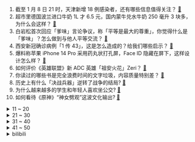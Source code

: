 1. 截至 1 月 8 日 21 时，天津新增 18 例感染者，还有哪些信息值得关注？ [:link:](https://www.zhihu.com/question/510555957)
2. 超市里德国波兰进口牛奶 1L 才 6.5 元，国内蒙牛兑水牛奶 250 毫升 3 块多，为什么会这样？ [:link:](https://www.zhihu.com/question/507361929)
3. 白岩松首次回应「爹味」言论争议，称「平等是最大的尊重」，你觉得什么是「爹味」？怎么做到与他人平等交流？ [:link:](https://www.zhihu.com/question/510223842)
4. 西安新冠确诊病例「1 传 43」，这是怎么造成的？给我们哪些启示？ [:link:](https://www.zhihu.com/question/510402095)
5. 爆料称苹果 iPhone 14 Pro 采用药丸状打孔屏，Face ID 隐藏在屏下，这样设计怎么样？ [:link:](https://www.zhihu.com/question/510288704)
6. 如何评价《英雄联盟》新 ADC 英雄「祖安火花」Zeri？ [:link:](https://www.zhihu.com/question/509943819)
7. 你读过的哪些书是完全浪费时间的文字垃圾，内容质量特别差？ [:link:](https://www.zhihu.com/question/385887424)
8. 历史上有什么「决战兵器」逆转了战争的结局? [:link:](https://www.zhihu.com/question/442603973)
9. 为什么越来越多的学生和年轻人喜欢坐公交? [:link:](https://www.zhihu.com/question/509653623)
10. 如何看待《原神》“神女劈观”这波文化输出? [:link:](https://www.zhihu.com/question/510233451)
<details>
<summary>11 ~ 20</summary>

11. 据传雅诗兰黛、海蓝之谜、祖玛珑、倩碧、芭比波朗、魅可、TF 等多个品牌将涨价，真实性如何？为何会涨价？ [:link:](https://www.zhihu.com/question/509921706)
12. 英特尔挖走苹果 M1 首席芯片设计师，这将对苹果 M1 芯片设计工作产生哪些影响？ [:link:](https://www.zhihu.com/question/510268216)
13. 孩子很颓废，干什么都没有精神。马上寒假了，带孩子去大医院的急诊室和重症监护呆一天，对孩子会有启发吗？ [:link:](https://www.zhihu.com/question/509821970)
14. 1 月 7 日河南新增本土确诊病例 43 例，郑州 24 例、许昌 18 例、周口 1 例，情况如何？ [:link:](https://www.zhihu.com/question/510437950)
15. 如何看待钟南山称理论上中国已达成「群体免疫」目标？我们的生活会回归到疫情之前的样子吗？ [:link:](https://www.zhihu.com/question/510272554)
16. 1 月 7 日全球行驶里程最高特斯拉诞生「已跑 150 万公里」，此举意味着什么？ [:link:](https://www.zhihu.com/question/510338045)
17. 为什么手机厂商费尽心思把手机握持感做到极致，但网友们还是总带壳？ [:link:](https://www.zhihu.com/question/509277375)
18. 为什么有人说小米是组装厂，而不说 OPPO/vivo 是组装厂？ [:link:](https://www.zhihu.com/question/509874886)
19. 高中生「造」无人驾驶自行车获丘成桐中学科学奖，这是什么技术水平？ [:link:](https://www.zhihu.com/question/509817266)
20. 哈萨克斯坦前总理马西莫夫因涉嫌叛国罪被捕，对哈萨克斯坦目前局势有什么影响？ [:link:](https://www.zhihu.com/question/510479708)
</details>
<details>
<summary>21 ~ 30</summary>

21. 如何看待西安盒马存在不规范行为，被西安市场监管局立案查处? [:link:](https://www.zhihu.com/question/510449024)
22. 有哪些食物平常吃味道一般，但烤后惊人的好吃？ [:link:](https://www.zhihu.com/question/506064911)
23. 有没有哪个瞬间美好的让你终生难忘？ [:link:](https://www.zhihu.com/question/40162372)
24. 男生喜欢一个女生会有什么样的表现？ [:link:](https://www.zhihu.com/question/339445696)
25. 地理真的是一门多多刷题，背知识点就能提升的科目吗？地理大题多刷题就能提分吗？如何总结整理？ [:link:](https://www.zhihu.com/question/458351725)
26. 有哪些适合成年人读的童话？ [:link:](https://www.zhihu.com/question/429517327)
27. 高中地理如何考到年级第一? [:link:](https://www.zhihu.com/question/453822250)
28. 隐晦表达爱意的文案，有哪些？ [:link:](https://www.zhihu.com/question/493487980)
29. 《一年一度喜剧大赛》皓史成双 cp 有可能成真吗? [:link:](https://www.zhihu.com/question/508288508)
30. 孩子之间起冲突，家长该怎么做？ [:link:](https://www.zhihu.com/question/509926593)
</details>
<details>
<summary>31 ~ 40</summary>

31. 你认为《误杀2》的林日朗赢了吗？ [:link:](https://www.zhihu.com/question/507924154)
32. 卫龙辣条被曝吃出疑似情趣用品，回应称「无法确认是工厂原因」，事件后续发展情况如何？ [:link:](https://www.zhihu.com/question/510231872)
33. 34岁女现在备考考公务员或事业单位晚吗？ [:link:](https://www.zhihu.com/question/510249264)
34. 洛阳一副局长被举报曾冒名顶替入学，还与他人妻子有接触，当地回应「已降为科员」，如何看待这一处理结果？ [:link:](https://www.zhihu.com/question/510010997)
35. 如何评价动画电影《魔法满屋》？ [:link:](https://www.zhihu.com/question/501468950)
36. 如果没有考上高中会怎么样？ [:link:](https://www.zhihu.com/question/510377819)
37. 越南受中原文化影响有多大？ [:link:](https://www.zhihu.com/question/339449992)
38. 高三学生，还有151天高考，怎样自己激励自己？ [:link:](https://www.zhihu.com/question/510396458)
39. 从古希腊开始，欧洲对科学和哲学的研究，都是远超现实需要的，是什么让他们在这条路上一直发展的呢? [:link:](https://www.zhihu.com/question/505569937)
40. 如何看待「腾讯首席探索官」网大为发起拍摄纪录片《零水日》，你觉得还有哪些问题值得关注？ [:link:](https://www.zhihu.com/question/510134699)
</details>
<details>
<summary>41 ~ 50</summary>

41. 教资面试通过了，可当时我面试的状态并不好，为啥这样也能过？ [:link:](https://www.zhihu.com/question/447318518)
42. 新能源车出新速度赶上智能手机了，年轻人买车如何做到不轻易过时？ [:link:](https://www.zhihu.com/question/510285266)
43. 为什么哲学家们都不说“人话 ”？ [:link:](https://www.zhihu.com/question/388622398)
44. 2022 年 7999 元入联想拯救者 R9000P 3060 性价比怎么样？ [:link:](https://www.zhihu.com/question/510198925)
45. 法国发现新型新冠变异毒株「IHU」，世卫组织已将其列为接受观察的变种，这会带来新一轮疫情传播吗？ [:link:](https://www.zhihu.com/question/510027895)
46. 如何看待基金委 2022 新规：论文成果填写列出全部作者，不再标注一作通讯？ [:link:](https://www.zhihu.com/question/510413440)
47. 如何看待这次的小米 12 没有 512G 大储存？ [:link:](https://www.zhihu.com/question/508848078)
48. 一个女人开始变成女强人的征兆是什么？ [:link:](https://www.zhihu.com/question/507161844)
49. 如何评价综艺《熙娣想聊》？ [:link:](https://www.zhihu.com/question/507367163)
50. 00 后计算机学生的最优解在哪里？ [:link:](https://www.zhihu.com/question/509588859)
</details><details>
<summary>bilibili</summary>

1. 《原神》剧情PV-「神女劈观」 [:link:](//www.bilibili.com/video/BV1kS4y1T7kK)
2. 极度舒适！拿来救命的药，原来是这样在身体里释放的 [:link:](//www.bilibili.com/video/BV1bF411q7ue)
3. 《颜值牛逼症》 这才是统一全球审美的老叔叔！ [:link:](//www.bilibili.com/video/BV1gr4y1U7Te)
4. 江歌案将宣判：在替刘鑫死后6年，她又被“好友刘鑫”狠狠捅了3刀！【洞察社会系列64】 [:link:](//www.bilibili.com/video/BV1gZ4y1S7pG)
5. 新英雄·暃 CG《玉城之子》——“人们也许存在偏见，但命运没有” [:link:](//www.bilibili.com/video/BV1N3411e7CZ)
6. 四大文明古国只剩中国，为什么只有中国文明一直延续至今？【为什么历史30】 [:link:](//www.bilibili.com/video/BV18i4y197x6)
7. 和小可莉一起玩手指游戏吧 [:link:](//www.bilibili.com/video/BV1dD4y1F7y7)
8. 【原创】油管600万播放 | 苏炳添纪录片: 为生命而奔跑 6.29 | 9.83 [:link:](//www.bilibili.com/video/BV19T4y127et)
9. 男人没了女人一起打游戏，就像自行车没有鱼鳃 [:link:](//www.bilibili.com/video/BV1bi4y197mF)
10. 【英雄联盟】呼唤 – 2022赛季CG [:link:](//www.bilibili.com/video/BV1yD4y1F7uC)
<details>
<summary>11 ~ 20</summary>

11. 文笔好的人如何靠颜值吃饭？【硬核狠人22】 [:link:](//www.bilibili.com/video/BV1934y1z7ZQ)
12. 狗狗赖在大学图书馆，撒娇卖萌不肯走，保安拿它也没办法... [:link:](//www.bilibili.com/video/BV1or4y1m7cL)
13. 第一届电视剧“金鸭奖”，2021国产剧盘点！！ [:link:](//www.bilibili.com/video/BV1KT4y1m78T)
14. 【明日方舟×九色鹿】“吉兆呈祥”限时活动宣传PV [:link:](//www.bilibili.com/video/BV1N3411e772)
15. 回家路上，遇到一个被冻住的水管……｜万物有灵且萌 唯佳酱原创 [:link:](//www.bilibili.com/video/BV1aP4y1E7tJ)
16. up主，你的脸疼吗？2021年10月新番吐槽打脸大总结！【泛式】 [:link:](//www.bilibili.com/video/BV18Y41187Ri)
17. 你吹我Believer是吧？！ [:link:](//www.bilibili.com/video/BV1ZF411e7aQ)
18. 《 我 不 是 梗 神 》2021终极融梗 [:link:](//www.bilibili.com/video/BV1QD4y1F7fk)
19. “她战胜了资本，干干净净地火了”  她配得上这个最佳女主！ [:link:](//www.bilibili.com/video/BV1qD4y1F7sj)
20. 老 顽 童 [:link:](//www.bilibili.com/video/BV1wm4y1D71L)
</details>
<details>
<summary>21 ~ 30</summary>

21. 同事这张看着就贵的PPT，原来都是学了这一招！【旁门左道】 [:link:](//www.bilibili.com/video/BV1ES4y1T7S6)
22. 当你在海底打破鸡蛋时 [:link:](//www.bilibili.com/video/BV1Rr4y1m73H)
23. “如果没有监控，我们不会相遇在此” [:link:](//www.bilibili.com/video/BV1nL4y1J72V)
24. 【原神】神女劈观为何绝杀？文化传承绝不让路！ [:link:](//www.bilibili.com/video/BV1Vm4y1X7Bu)
25. 【爆肝800+张原画】原神之刃！ [:link:](//www.bilibili.com/video/BV1gr4y1U71H)
26. 光环中的少年——二载(上) [:link:](//www.bilibili.com/video/BV1fL411F7T4)
27. 当闺蜜们来你家串门 [:link:](//www.bilibili.com/video/BV1RY411a7e2)
28. 演员的蛋生（2） [:link:](//www.bilibili.com/video/BV1q3411e7G2)
29. 【张韶涵 × 烈火战马】以音为剑，横扫千军 [:link:](//www.bilibili.com/video/BV1tL4y1J7uj)
30. 大一动画结课作业 [:link:](//www.bilibili.com/video/BV1K44y1j763)
</details>
<details>
<summary>31 ~ 40</summary>

31. 时隔一年，两帅小伙首次尝试鹿肉，拿来烧烤味道太绝了！ [:link:](//www.bilibili.com/video/BV1vL4y1t7Pz)
32. 喜欢叫？ [:link:](//www.bilibili.com/video/BV1gP4y1J71T)
33. 警长：奇怪？目标怎么消失了？ [:link:](//www.bilibili.com/video/BV1LT4y117Rq)
34. 娱乐圈最惨太子爷：赵小果哭得像开水壶，被范丞丞拿捏得死死的 [:link:](//www.bilibili.com/video/BV1fm4y1S7uk)
35. 顶不住了！这小孩是超人生的吧，爱谁来带谁来吧！ [:link:](//www.bilibili.com/video/BV1nr4y1U74i)
36. 就怕猫咪会武术 [:link:](//www.bilibili.com/video/BV18F411q7jH)
37. 妈妈对你的年终盘点 [:link:](//www.bilibili.com/video/BV1RZ4y1U7tT)
38. 【原神】2.4渊下宫宝箱全收集！（成就数185） [:link:](//www.bilibili.com/video/BV1jZ4y1S7bL)
39. 剧本成真，这回公司真倒闭了，只能靠村民救济拍美食 [:link:](//www.bilibili.com/video/BV1fr4y1e72J)
40. 超幸运！你见过彩虹🌈太阳☀️月亮🌙在同一片天空中吗？ [:link:](//www.bilibili.com/video/BV1jm4y1X7Kc)
</details>
<details>
<summary>41 ~ 50</summary>

41. 【罗翔】想成功先发疯！你以为现在传销那么简单吗？ [:link:](//www.bilibili.com/video/BV1Jm4y1X7Z2)
42. 【原神】《神女劈观》京剧老生翻唱——猛⚡男️⚡炸️⚡庙 [:link:](//www.bilibili.com/video/BV1jF411q7p2)
43. 感谢《阿衰》，感谢猫小乐老师！ [:link:](//www.bilibili.com/video/BV1oq4y1C7TQ)
44. 【老胡】尖叫鸡的一万种正确玩法，看完我人麻了 [:link:](//www.bilibili.com/video/BV1Ni4y197Ba)
45. “五千年很长吗？你看牌桌上还有多少老对手” [:link:](//www.bilibili.com/video/BV1Da411z7m3)
46. 【凉拌蒜薹】这不是海带！～年夜饭来点新花样…这个真的巨好吃 [:link:](//www.bilibili.com/video/BV19b4y1e79c)
47. 又是带德国室友见世面的一天 [:link:](//www.bilibili.com/video/BV1Wa411z7Ha)
48. 【金星】金姐内心强大且温柔，总是毫不吝啬地夸奖有才之人~ [:link:](//www.bilibili.com/video/BV1RT4y127HZ)
49. 铃空RPG新作 |《昭和米国物语》首部正式预告片 [:link:](//www.bilibili.com/video/BV1T34y167Q9)
50. 【原神】一血无伤新BOSS 冰雷双龙 简单打法攻略 [:link:](//www.bilibili.com/video/BV1L44y1j7Kc)
</details>
<details>
<summary>51 ~ 60</summary>

51. 仓鼠被迫打工，给黑心主人剥瓜子 [:link:](//www.bilibili.com/video/BV1pL411V7so)
52. 外网的一位“切面包”博主，他是真的好喜欢切面包啊，然后，有很多很多人是真的好喜欢看他切面包啊 [:link:](//www.bilibili.com/video/BV1Eu411U7wz)
53. 开盲盒开到本尊！一哈Raina来啦！ [:link:](//www.bilibili.com/video/BV1yu411U7Bh)
54. 震 撼 云 堇 一 整 年 ！ [:link:](//www.bilibili.com/video/BV1qY411a7Mw)
55. 大庆赶海，退潮后发现大蛏王吐着舌头藏在沙中，撒上盐还会跑 [:link:](//www.bilibili.com/video/BV1eL411V7so)
56. 当别人在学校谈恋爱的时候，我一个人在默默流汗，追逐梦想，成功自然会跟着你走，现在的我，还只是一名段视频运营者，但是我已经完成了我儿时的所有理想，接下来就是创业。 [:link:](//www.bilibili.com/video/BV1Fq4y1y7UW)
57. 笑死！这是我今年吃过最离谱的泡面！！！ [:link:](//www.bilibili.com/video/BV1CY41187DP)
58. 【原创歌曲】我不想谈恋爱！动画英文手书pv:Take It Back(demo) 被好朋友表白之后… [:link:](//www.bilibili.com/video/BV1tY411p7iC)
59. 假如贫穷与富有颠倒（二） [:link:](//www.bilibili.com/video/BV1RF411e7GQ)
60. 一月工资抽满命！破大防了兄弟们！戴魈面具来抽魈！ [:link:](//www.bilibili.com/video/BV1C34y1q7xU)
</details>
<details>
<summary>61 ~ 70</summary>

61. 《是一只鱼》癫 疯 赛 [:link:](//www.bilibili.com/video/BV1vb4y1n7Vg)
62. 以质量回应质疑，用创新发扬文化，国产游戏如何向世界展现京剧风采？（原神文化考据11） [:link:](//www.bilibili.com/video/BV17i4y197YC)
63. 恭喜你，获得一套试卷！ [:link:](//www.bilibili.com/video/BV1n3411e7vQ)
64. 【招行特供】新年第一份甜，是染上 ❤️你的颜色 ❤️ [:link:](//www.bilibili.com/video/BV1GF411v75M)
65. 小猫咪摸摸你的头：你已经很棒啦！ [:link:](//www.bilibili.com/video/BV1bi4y197GH)
66. 社 交 废 物 5 [:link:](//www.bilibili.com/video/BV1zY411a7pz)
67. 如何在10秒内学会街舞 [:link:](//www.bilibili.com/video/BV1TZ4y1Q7xq)
68. 又是一个白嫖小技巧！ [:link:](//www.bilibili.com/video/BV1vD4y1F7Zm)
69. 零 氪 之 友（第十四期） [:link:](//www.bilibili.com/video/BV1i34y1q7yR)
70. 【平成三杰】奥特曼生产线！！！！！ [:link:](//www.bilibili.com/video/BV1na411z7e8)
</details>
<details>
<summary>71 ~ 80</summary>

71. 那个被说瘦下来会很美的女孩子瘦了三十斤！ [:link:](//www.bilibili.com/video/BV1eL4y1t7UB)
72. ⚡无 伤 速 通 2021 鬼 畜 区⚡ [:link:](//www.bilibili.com/video/BV1dq4y1C7LW)
73. 大二期末周记录｜图书馆 操场夜跑 护肤 [:link:](//www.bilibili.com/video/BV1SL411V79y)
74. “芜湖大司马”正式成为芜湖市政协委员，被安排在社科界别 [:link:](//www.bilibili.com/video/BV12u411U7qm)
75. 为什么必须搞共同富裕？ [:link:](//www.bilibili.com/video/BV1A3411e7PA)
76. 猎头蟹：你丧尽天良！你禽兽不如！你别玩VR了啊啊啊啊！！！ [:link:](//www.bilibili.com/video/BV1g3411e7Em)
77. 「初心永恒」——《崩坏3》S级觉醒角色「天元骑英」宣传PV [:link:](//www.bilibili.com/video/BV1hP4y1E7F3)
78. 不告诉我妈的情况下，把她当女儿一整天，结果竟然…… [:link:](//www.bilibili.com/video/BV1UT4y127aR)
79. 去景点帮女友拍照其实全程在自拍，回家之后... [:link:](//www.bilibili.com/video/BV1aT4y1m7RQ)
80. 听君一席话，全是废话 5.0 ！！！ [:link:](//www.bilibili.com/video/BV1ER4y1g7jm)
</details>
<details>
<summary>81 ~ 90</summary>

81. 别听卖楼的瞎忽悠，现在楼房根本卖不出去 [:link:](//www.bilibili.com/video/BV1v44y1j7UN)
82. b站最能吃辣挑战赛  老番茄竟然第一个应战？ [:link:](//www.bilibili.com/video/BV1a3411e7yH)
83. 生吃鲱鱼？！肥肉刺身？！俄罗斯人就吃这？胖老头才吃两道就痛苦面具【还愿挑战ep05-飞象西餐厅】 [:link:](//www.bilibili.com/video/BV11m4y1S7iK)
84. 5毛美妆好物｜小细节让妆容更精致 [:link:](//www.bilibili.com/video/BV15T4y1m7kC)
85. 《2022年大预测，30条预测详解，30分钟完整版》 [:link:](//www.bilibili.com/video/BV1zL411V729)
86. 厨师长分享48款火锅蘸碟，不管来自哪里，总有一款适合您 [:link:](//www.bilibili.com/video/BV1ha411z7Ta)
87. 星爷讽刺了所有东西 唯独从没讽刺过爱情 [:link:](//www.bilibili.com/video/BV1mD4y1F7JF)
88. 【明日方舟】“傀影与猩红孤钻”肉鸽平民全关卡低配攻略！阵容平民+低练度+语音详解的愉悦攻略！《明日方舟》|魔法Zc目录 [:link:](//www.bilibili.com/video/BV1or4y1m7v5)
89. 今天外边下雨，进屋里对付吃一口！ [:link:](//www.bilibili.com/video/BV1MT4y1m7z6)
90. 这一脚 踢出了整个盛夏是什么梗【梗指南】 [:link:](//www.bilibili.com/video/BV18S4y1T7Ke)
</details>
<details>
<summary>91 ~ 100</summary>

91. 女子好心将北京房子借好友住半年，收房时发现“家”没了 [:link:](//www.bilibili.com/video/BV12b4y1n77E)
92. 甘雨🤡：明明是我先来的，为什么会变成这样呢？ [:link:](//www.bilibili.com/video/BV1ja411z75G)
93. 设计师联盟 [:link:](//www.bilibili.com/video/BV17b4y1e7wh)
94. 想碰也碰不着！任子威套圈战术豪横夺金 [:link:](//www.bilibili.com/video/BV1Em4y1X7H7)
95. 美国沃尔玛突现异象！ [:link:](//www.bilibili.com/video/BV1vD4y1F7vB)
96. 【嘉然】❤ 超近距离对视挑战 ❤（直播剪辑） [:link:](//www.bilibili.com/video/BV1K34y167F2)
97. 几种狠人，最后一种你绝对忍不了 [:link:](//www.bilibili.com/video/BV1i44y1j7Jo)
98. “我恩人删了我微信！”男子资助贫困男生7年，在男生即将大学毕业时删了好友 [:link:](//www.bilibili.com/video/BV1ST4y1277L)
99. 许 嵩 是 吧 [:link:](//www.bilibili.com/video/BV1kS4y1T742)
100. 【JUMP】《雄狮少年》挨喷，属于自找的 [:link:](//www.bilibili.com/video/BV1eF411q7VD)
</details></details>